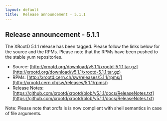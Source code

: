 ```yaml
---
layout: default
title:  Release announcement - 5.1.1
---
```


Release announcement - 5.1.1
-----------------------------

The XRootD 5.1.1 release has been tagged. Please follow the links
below for the source and the RPMs. Please note that the RPMs have been pushed
to the stable yum repositories.

 * Source: [http://xrootd.org/download/v5.1.1/xrootd-5.1.1.tar.gz](http://xrootd.org/download/v5.1.1/xrootd-5.1.1.tar.gz)
 * RPMs: [http://xrootd.cern.ch/sw/releases/5.1.1/rpms/](http://xrootd.cern.ch/sw/releases/5.1.1/rpms/)
 * Release Notes: [https://github.com/xrootd/xrootd/blob/v5.1.1/docs/ReleaseNotes.txt](https://github.com/xrootd/xrootd/blob/v5.1.1/docs/ReleaseNotes.txt)

Note: Please note that xrdfs ls is now complient with shell semantics in case of file arguments.
